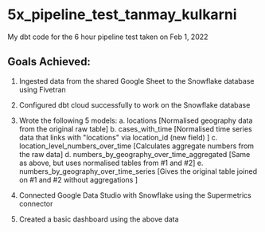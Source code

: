 # 5x_pipeline_test_tanmay_kulkarni
My dbt code for the 6 hour pipeline test taken on Feb 1, 2022


## Goals Achieved:

1. Ingested data from the shared Google Sheet to the Snowflake database using Fivetran
2. Configured dbt cloud successfully to work on the Snowflake database
3. Wrote the following 5 models:
    a. locations [Normalised geography data from the original raw table]
    b. cases_with_time [Normalised time series data that links with "locations" via location_id (new field) ]
    c. location_level_numbers_over_time [Calculates aggregate numbers from the raw data]
    d. numbers_by_geography_over_time_aggregated [Same as above, but uses normalised tables from #1 and #2]
    e. numbers_by_geography_over_time_series [Gives the original table joined on #1 and #2 without aggregations ]

4. Connected Google Data Studio with Snowflake using the Supermetrics connector
5. Created a basic dashboard using the above data